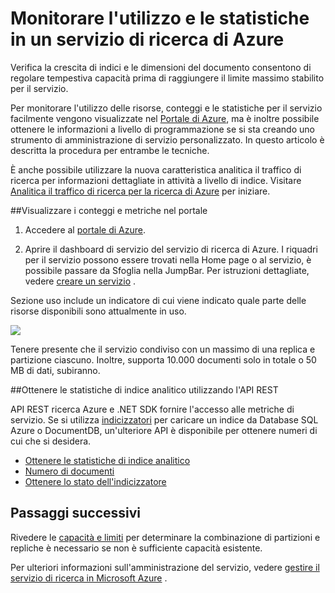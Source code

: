 <properties 
   pageTitle="Monitorare l'utilizzo e statistiche in un servizio di ricerca di Azure | Microsoft Azure | Servizio di ricerca cloud ospitato" 
   description="Tenere traccia delle dimensioni di consumi e indice delle risorse per la ricerca di Azure, un servizio di ricerca cloud ospitato in Microsoft Azure." 
   services="search" 
   documentationCenter="" 
   authors="HeidiSteen" 
   manager="jhubbard" 
   editor=""
   tags="azure-portal"/>

<tags
   ms.service="search"
   ms.devlang="na"
   ms.topic="article"
   ms.tgt_pltfrm="na"
   ms.workload="required" 
   ms.date="05/17/2016"
   ms.author="heidist"/>

# <a name="monitor-usage-and-statistics-in-an-azure-search-service"></a>Monitorare l'utilizzo e le statistiche in un servizio di ricerca di Azure

Verifica la crescita di indici e le dimensioni del documento consentono di regolare tempestiva capacità prima di raggiungere il limite massimo stabilito per il servizio. 

Per monitorare l'utilizzo delle risorse, conteggi e le statistiche per il servizio facilmente vengono visualizzate nel [Portale di Azure](https://portal.azure.com), ma è inoltre possibile ottenere le informazioni a livello di programmazione se si sta creando uno strumento di amministrazione di servizio personalizzato. In questo articolo è descritta la procedura per entrambe le tecniche.

È anche possibile utilizzare la nuova caratteristica analitica il traffico di ricerca per informazioni dettagliate in attività a livello di indice. Visitare [Analitica il traffico di ricerca per la ricerca di Azure](search-traffic-analytics.md) per iniziare.

##<a name="view-counts-and-metrics-in-the-portal"></a>Visualizzare i conteggi e metriche nel portale 

1. Accedere al [portale di Azure](https://portal.azure.com). 

2. Aprire il dashboard di servizio del servizio di ricerca di Azure. I riquadri per il servizio possono essere trovati nella Home page o al servizio, è possibile passare da Sfoglia nella JumpBar. Per istruzioni dettagliate, vedere [creare un servizio](search-create-service-portal.md) .

Sezione uso include un indicatore di cui viene indicato quale parte delle risorse disponibili sono attualmente in uso.

  ![][1]

Tenere presente che il servizio condiviso con un massimo di una replica e partizione ciascuno. Inoltre, supporta 10.000 documenti solo in totale o 50 MB di dati, subiranno.

##<a name="get-index-statistics-using-the-rest-api"></a>Ottenere le statistiche di indice analitico utilizzando l'API REST

API REST ricerca Azure e .NET SDK fornire l'accesso alle metriche di servizio.  Se si utilizza [indicizzatori](https://msdn.microsoft.com/library/azure/dn946891.aspx) per caricare un indice da Database SQL Azure o DocumentDB, un'ulteriore API è disponibile per ottenere numeri di cui che si desidera. 

  + [Ottenere le statistiche di indice analitico](https://msdn.microsoft.com/library/azure/dn798942.aspx)
  + [Numero di documenti](https://msdn.microsoft.com/library/azure/dn798924.aspx)
  + [Ottenere lo stato dell'indicizzatore](https://msdn.microsoft.com/library/azure/dn946884.aspx)

## <a name="next-steps"></a>Passaggi successivi

Rivedere le [capacità e limiti](search-limits-quotas-capacity.md) per determinare la combinazione di partizioni e repliche è necessario se non è sufficiente capacità esistente. 

Per ulteriori informazioni sull'amministrazione del servizio, vedere [gestire il servizio di ricerca in Microsoft Azure](search-manage.md) .

<!--Image references-->
[1]: ./media/search-monitor-usage/AzureSearch-Monitor1.PNG




 
